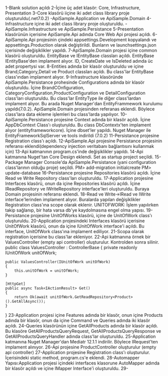 1-Blank solution açıldı
2-İçine üç adet klasör: Core, Infrastructure, Presentation
3-Core klasörü iiçine iki adet class library proje oluşturuldu(.net7.0.2) -ApiSample.Application ve ApiSample.Domain
4-Infrastructure içine iki adet class library proje oluşturuldu. -ApiSample.Infrastructure ve ApiSample.Persistance
5-Presentation klasörünün içerisine ApiSample.Api adında Core Web Api projesi açıldı.
6-ApiSample.Api projesinin çindeki appsettings.Development kopyalandı ve appsettings.Production olarak değiştirildi. Bunların ve launchsettings.json içerisinde değişiklikler yapıldı.
7-ApiSample.Domain projesi içine common klasörü oluşturuldu. EntityBase ve IEntityBase classları açıldı. EntityBase IEntityBase'den implament alıyor. ID, CreateDate ve IsDeleted adında üc adet propertysi var.
8-Entities adında bir klasör oluşturuldu ve içine Brand,Category,Detail ve Product classları açıldı. Bu class'lar EntityBase class'ından implament alıyor.
9-Infrastructure klasöründe ApiSample.Persistance prohesinde Configurations adında bir klasör oluşturuldu. İçine BrandCOnfiguration, CategoryConfiguration,ProductConfiguration ve DetailConfiguration class'ları oluşturuldu. Bu class'lar EntityType ile diğer class'lardan implament alıyor. Bu arada Nuget Manager'dan EntityFrammework kurulumu yapıldı(7.0.2). ApiSample.Domain projesinden referanas eklendi. Böylece class'lara data ekleme işlemleri bu class'larda yapılıyor.
10-ApiSample.Persistance projesine Context adında bir klasör açıldı. İçine AppDbContext Class'ı oluşturuldu. Bu class DbContextx'ten implament alıyor (entityframeworkcore). İçine dbset'ler yapıldı. Nuget Manager ile EntityFrameworkSqlServer ve tools indirildi (7.0.2)
11-Persistance projesine Registration class'ı açıldı.
12-ApiSample.Api projesine Persistance projesinin referansı eklendi(dependency injection veritabanı bağlantısını kullanmak için)
13-Api katmanının program.cs'inde değişiklikler yapıldı.
14-Api katmanına Nuget'tan Core Design eklendi. Set as startup project seçildi.
15-Package Manager Console'da ApiSample.Persistance (yani configuration class'larının olduğu proje) seçildi.
   PM> add-migration initialcreate
   PM> update-database
16-Persistance projesine Repositories klasörü açıldı. İçine Read ve Write Repository class'ları oluşturuldu.
17-Application projesine Interfaces klasörü, onun da içine Repositories klasörü açıldı. İçine IReadRepository ve IWriteRepository interface'leri oluşturuldu. Buraya Domain projesinin referansı eklendi.
18-Read ve Write->IRead ve IWrite interface'lerinden implament alıyor. Buralarda yapılan değişiklikler Registration class'ına scope olarak eklenir.
UNITOFWORK: İşlem yapılırken takip sağlanıp, bir hata varsa db'ye kaydolmasına engel olma yapısı.
19-Persistance projesine UnitOfWorks klasörü, içine de UnitOfWork class'ı oluşturuldu.
20-Application projesindeki Interfaces klasörü içerisine UnitOfWork klasörü, onun da içine IUnitOfWork interface'i açıldı. Bu interface, UnitOfWork class'ına implament ediliyor.
21-Scopa olarak registration içerisine bu class'lar ekleniyor.
22-Api katmanına örnek bir ValuesController (empty api controller) oluşturulur. Kontrolden sonra silinir.
public class ValuesController : ControllerBase
{
    private readonly IUnitOfWork unitOfWork;

    public ValuesController(IUnitOfWork unitOfWork)
    {
        this.unitOfWork = unitOfWork;
    }

    [HttpGet]
    public async Task<IActionResult> Get()
    {
        return Ok(await unitOfWork.GetReadRepository<Product>().GetAllAsync());
    }
}
23-Application projesi içine Features adında bir klasör, onun içine Products adında bir klasör, onun da içine Command ve Queries adında iki klasör açıldı.
24-Queries klasörünün içine GetAllProducts adında bir klasör açıldı. Bu klasöre GetAllProductsQueryRequest, GetAllProductsQueryResponse ve GetAllProductsQueryHandler adında class'lar oluşturuldu.
25-Application katmanına Nuget Manager'dan Mediatr 12.1.1 indirilir. Böylece IRequest'ten implament alınıyor.
26-Api projesine ProductController oluşturulur (empty api controller)
27-Application projesine Registration class'ı oluşturulur. İçerisindeki static method, program.cs'e eklendi.
28-Automapper Yapısı:Application projesi içindeki interfaces klasorune AutoMapper adında bir klasör açıldı ve içine IMapper Interface'i oluşturuldu.
29-
